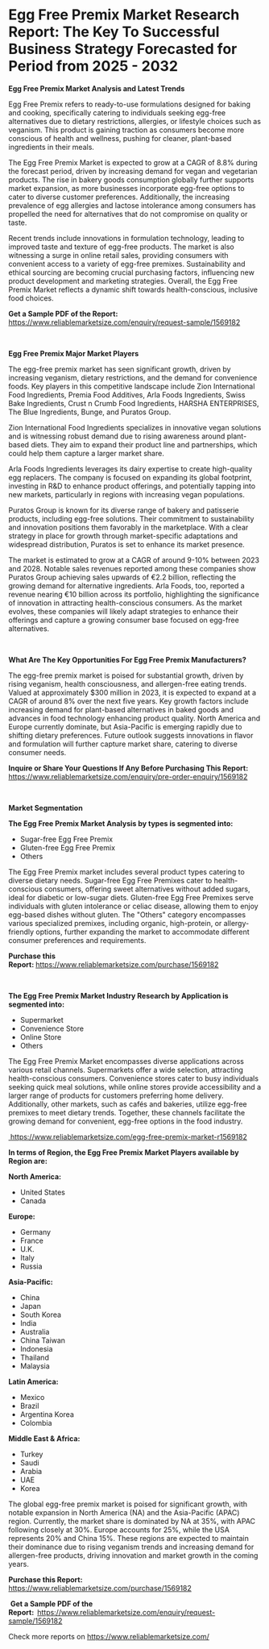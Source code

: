 <p><h1>Egg Free Premix Market Research Report: The Key To Successful Business Strategy Forecasted for Period from 2025 - 2032</h1></p><p><strong>Egg Free Premix Market Analysis and Latest Trends</strong></p>
<p><p>Egg Free Premix refers to ready-to-use formulations designed for baking and cooking, specifically catering to individuals seeking egg-free alternatives due to dietary restrictions, allergies, or lifestyle choices such as veganism. This product is gaining traction as consumers become more conscious of health and wellness, pushing for cleaner, plant-based ingredients in their meals.</p><p>The Egg Free Premix Market is expected to grow at a CAGR of 8.8% during the forecast period, driven by increasing demand for vegan and vegetarian products. The rise in bakery goods consumption globally further supports market expansion, as more businesses incorporate egg-free options to cater to diverse customer preferences. Additionally, the increasing prevalence of egg allergies and lactose intolerance among consumers has propelled the need for alternatives that do not compromise on quality or taste.</p><p>Recent trends include innovations in formulation technology, leading to improved taste and texture of egg-free products. The market is also witnessing a surge in online retail sales, providing consumers with convenient access to a variety of egg-free premixes. Sustainability and ethical sourcing are becoming crucial purchasing factors, influencing new product development and marketing strategies. Overall, the Egg Free Premix Market reflects a dynamic shift towards health-conscious, inclusive food choices.</p></p>
<p><strong>Get a Sample PDF of the Report:&nbsp;</strong> <a href="https://www.reliablemarketsize.com/enquiry/request-sample/1569182?utm_campaign=2941&utm_medium=2&utm_source=Github&utm_content=ia&utm_term=25032025&utm_id=egg-free-premix">https://www.reliablemarketsize.com/enquiry/request-sample/1569182</a></p>
<p>&nbsp;</p>
<p><strong>Egg Free Premix Major Market Players</strong></p>
<p><p>The egg-free premix market has seen significant growth, driven by increasing veganism, dietary restrictions, and the demand for convenience foods. Key players in this competitive landscape include Zion International Food Ingredients, Premia Food Additives, Arla Foods Ingredients, Swiss Bake Ingredients, Crust n Crumb Food Ingredients, HARSHA ENTERPRISES, The Blue Ingredients, Bunge, and Puratos Group.</p><p>Zion International Food Ingredients specializes in innovative vegan solutions and is witnessing robust demand due to rising awareness around plant-based diets. They aim to expand their product line and partnerships, which could help them capture a larger market share.</p><p>Arla Foods Ingredients leverages its dairy expertise to create high-quality egg replacers. The company is focused on expanding its global footprint, investing in R&D to enhance product offerings, and potentially tapping into new markets, particularly in regions with increasing vegan populations.</p><p>Puratos Group is known for its diverse range of bakery and patisserie products, including egg-free solutions. Their commitment to sustainability and innovation positions them favorably in the marketplace. With a clear strategy in place for growth through market-specific adaptations and widespread distribution, Puratos is set to enhance its market presence.</p><p>The market is estimated to grow at a CAGR of around 9-10% between 2023 and 2028. Notable sales revenues reported among these companies show Puratos Group achieving sales upwards of €2.2 billion, reflecting the growing demand for alternative ingredients. Arla Foods, too, reported a revenue nearing €10 billion across its portfolio, highlighting the significance of innovation in attracting health-conscious consumers. As the market evolves, these companies will likely adapt strategies to enhance their offerings and capture a growing consumer base focused on egg-free alternatives.</p></p>
<p>&nbsp;</p>
<p><strong>What Are The Key Opportunities For Egg Free Premix Manufacturers?</strong></p>
<p><p>The egg-free premix market is poised for substantial growth, driven by rising veganism, health consciousness, and allergen-free eating trends. Valued at approximately $300 million in 2023, it is expected to expand at a CAGR of around 8% over the next five years. Key growth factors include increasing demand for plant-based alternatives in baked goods and advances in food technology enhancing product quality. North America and Europe currently dominate, but Asia-Pacific is emerging rapidly due to shifting dietary preferences. Future outlook suggests innovations in flavor and formulation will further capture market share, catering to diverse consumer needs.</p></p>
<p><strong>Inquire or Share Your Questions If Any Before Purchasing This Report:</strong> <a href="https://www.reliablemarketsize.com/enquiry/pre-order-enquiry/1569182?utm_campaign=2941&utm_medium=2&utm_source=Github&utm_content=ia&utm_term=25032025&utm_id=egg-free-premix">https://www.reliablemarketsize.com/enquiry/pre-order-enquiry/1569182</a></p>
<p>&nbsp;</p>
<p><strong>Market Segmentation</strong></p>
<p><strong>The Egg Free Premix Market Analysis by types is segmented into:</strong></p>
<p><ul><li>Sugar-free Egg Free Premix</li><li>Gluten-free Egg Free Premix</li><li>Others</li></ul></p>
<p><p>The Egg Free Premix market includes several product types catering to diverse dietary needs. Sugar-free Egg Free Premixes cater to health-conscious consumers, offering sweet alternatives without added sugars, ideal for diabetic or low-sugar diets. Gluten-free Egg Free Premixes serve individuals with gluten intolerance or celiac disease, allowing them to enjoy egg-based dishes without gluten. The "Others" category encompasses various specialized premixes, including organic, high-protein, or allergy-friendly options, further expanding the market to accommodate different consumer preferences and requirements.</p></p>
<p><strong>Purchase this Report:&nbsp;</strong><a href="https://www.reliablemarketsize.com/purchase/1569182?utm_campaign=2941&utm_medium=2&utm_source=Github&utm_content=ia&utm_term=25032025&utm_id=egg-free-premix">https://www.reliablemarketsize.com/purchase/1569182</a></p>
<p>&nbsp;</p>
<p><strong>The Egg Free Premix Market Industry Research by Application is segmented into:</strong></p>
<p><ul><li>Supermarket</li><li>Convenience Store</li><li>Online Store</li><li>Others</li></ul></p>
<p><p>The Egg Free Premix Market encompasses diverse applications across various retail channels. Supermarkets offer a wide selection, attracting health-conscious consumers. Convenience stores cater to busy individuals seeking quick meal solutions, while online stores provide accessibility and a larger range of products for customers preferring home delivery. Additionally, other markets, such as cafés and bakeries, utilize egg-free premixes to meet dietary trends. Together, these channels facilitate the growing demand for convenient, egg-free options in the food industry.</p></p>
<p><a href="https://www.reliablemarketsize.com/egg-free-premix-market-r1569182?utm_campaign=2941&utm_medium=2&utm_source=Github&utm_content=ia&utm_term=25032025&utm_id=egg-free-premix">&nbsp;https://www.reliablemarketsize.com/egg-free-premix-market-r1569182</a></p>
<p><strong>In terms of Region, the Egg Free Premix Market Players available by Region are:</strong></p>
<p>
    <p> <strong> North America: </strong>
        <ul>
            <li>United States</li>
            <li>Canada</li>
        </ul>
        </p> 
    <p> <strong> Europe: </strong>
        <ul>
            <li>Germany</li>
            <li>France</li>
            <li>U.K.</li>
            <li>Italy</li>
            <li>Russia</li>
        </ul>
        </p> 
    <p> <strong> Asia-Pacific: </strong>
        <ul>
            <li>China</li>
            <li>Japan</li>
            <li>South Korea</li>
            <li>India</li>
            <li>Australia</li>
            <li>China Taiwan</li>
            <li>Indonesia</li>
            <li>Thailand</li>
            <li>Malaysia</li>
        </ul>
        </p> 
    <p> <strong> Latin America: </strong>
        <ul>
            <li>Mexico</li>
            <li>Brazil</li>
            <li>Argentina Korea</li>
            <li>Colombia</li>
        </ul>
        </p> 
    <p> <strong> Middle East & Africa: </strong>
        <ul>
            <li>Turkey</li>
            <li>Saudi</li>
            <li>Arabia</li>
            <li>UAE</li>
            <li>Korea</li>
        </ul>
    </p>
    </p>
<p><p>The global egg-free premix market is poised for significant growth, with notable expansion in North America (NA) and the Asia-Pacific (APAC) region. Currently, the market share is dominated by NA at 35%, with APAC following closely at 30%. Europe accounts for 25%, while the USA represents 20% and China 15%. These regions are expected to maintain their dominance due to rising veganism trends and increasing demand for allergen-free products, driving innovation and market growth in the coming years.</p></p>
<p><strong>Purchase this Report: </strong><a href="https://www.reliablemarketsize.com/purchase/1569182?utm_campaign=2941&utm_medium=2&utm_source=Github&utm_content=ia&utm_term=25032025&utm_id=egg-free-premix">https://www.reliablemarketsize.com/purchase/1569182</a></p>
<p>&nbsp;<strong>Get a Sample PDF of the Report:&nbsp;&nbsp;</strong><a href="https://www.reliablemarketsize.com/enquiry/request-sample/1569182?utm_campaign=2941&utm_medium=2&utm_source=Github&utm_content=ia&utm_term=25032025&utm_id=egg-free-premix">https://www.reliablemarketsize.com/enquiry/request-sample/1569182</a></p>
<p><strong></strong></p>
<p>Check more reports on <a href="https://www.reliablemarketsize.com/?utm_campaign=2941&utm_medium=2&utm_source=Github&utm_content=ia&utm_term=25032025&utm_id=egg-free-premix">https://www.reliablemarketsize.com/</a></p>